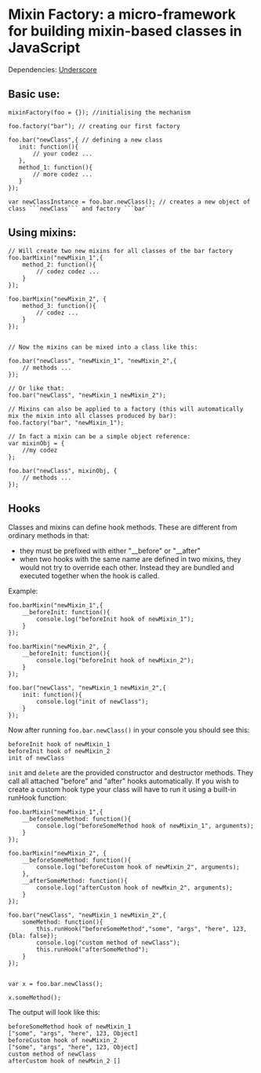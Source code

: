 Mixin Factory: a micro-framework for building mixin-based classes in JavaScript
===============================================================================

Dependencies: [Underscore](http://underscorejs.org)

Basic use:
---------
```
mixinFactory(foo = {}); //initialising the mechanism
                           
foo.factory("bar"); // creating our first factory 
                           
foo.bar("newClass",{ // defining a new class
   init: function(){ 
       // your codez ...
   },
   method_1: function(){
       // more codez ...
   } 
});

var newClassInstance = foo.bar.newClass(); // creates a new object of class ```newClass``` and factory ```bar```

```

Using mixins:
----------------

```
// Will create two new mixins for all classes of the bar factory
foo.barMixin("newMixin_1",{
    method_2: function(){
        // codez codez ...
    }
});

foo.barMixin("newMixin_2", {
    method_3: function(){
        // codez ...
    }
});
                           

// Now the mixins can be mixed into a class like this:

foo.bar("newClass", "newMixin_1", "newMixin_2",{
    // methods ...
});

// Or like that:
foo.bar("newClass", "newMixin_1 newMixin_2");

// Mixins can also be applied to a factory (this will automatically mix the mixin into all classes produced by bar):
foo.factory("bar", "newMixin_1");

// In fact a mixin can be a simple object reference:
var mixinObj = {
    //my codez
};

foo.bar("newClass", mixinObj, {
    // methods ...
});
```

Hooks
-----
Classes and mixins can define hook methods. These are different from ordinary methods in that:
* they must be prefixed with either "__before" or "__after"
* when two hooks with the same name are defined in two mixins, they would not try to override each other. Instead they are bundled and executed together when the hook is called.

Example:
```
foo.barMixin("newMixin_1",{
    __beforeInit: function(){
        console.log("beforeInit hook of newMixin_1");
    }
});

foo.barMixin("newMixin_2", {
    __beforeInit: function(){
        console.log("beforeInit hook of newMixin_2");
    }
});

foo.bar("newClass", "newMixin_1 newMixin_2",{
    init: function(){
        console.log("init of newClass");
    }
});
```
Now after running ```foo.bar.newClass()``` in your console you should see this:
```
beforeInit hook of newMixin_1
beforeInit hook of newMixin_2
init of newClass
```

```init``` and ```delete``` are the provided constructor and destructor methods. They call all attached "before" and "after" hooks automatically. If you wish to create a custom hook type your class will have to run it using a built-in runHook function:

```
foo.barMixin("newMixin_1",{
    __beforeSomeMethod: function(){
        console.log("beforeSomeMethod hook of newMixin_1", arguments);
    }
});

foo.barMixin("newMixin_2", {
    __beforeSomeMethod: function(){
        console.log("beforeCustom hook of newMixin_2", arguments);
    },
    __afterSomeMethod: function(){
        console.log("afterCustom hook of newMxin_2", arguments);
    }
});

foo.bar("newClass", "newMixin_1 newMixin_2",{
    someMethod: function(){
        this.runHook("beforeSomeMethod","some", "args", "here", 123, {bla: false});
        console.log("custom method of newClass");
        this.runHook("afterSomeMethod");
    }
});


var x = foo.bar.newClass();

x.someMethod();

```

The output will look like this:

```
beforeSomeMethod hook of newMixin_1 
["some", "args", "here", 123, Object]
beforeCustom hook of newMixin_2 
["some", "args", "here", 123, Object]
custom method of newClass
afterCustom hook of newMxin_2 []
```
                           
